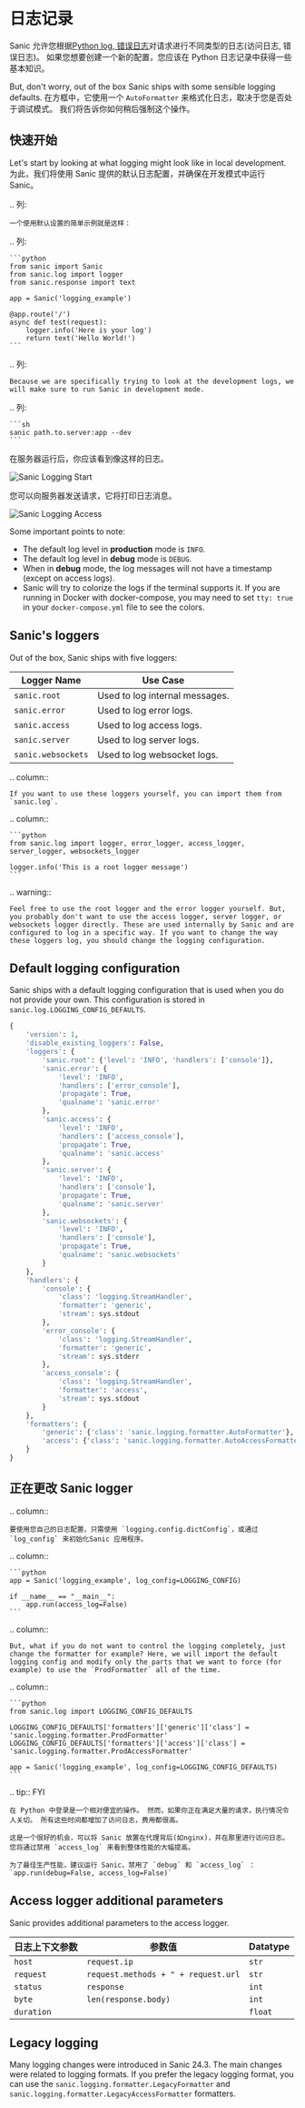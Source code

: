 # 日志记录

Sanic 允许您根据[Python log, 错误日志](https://docs.python.org/3/howto/logging.html)对请求进行不同类型的日志(访问日志, 错误日志)。 如果您想要创建一个新的配置，您应该在 Python 日志记录中获得一些基本知识。

But, don't worry, out of the box Sanic ships with some sensible logging defaults. 在方框中，它使用一个 `AutoFormatter` 来格式化日志，取决于您是否处于调试模式。 我们将告诉你如何稍后强制这个操作。

## 快速开始

Let's start by looking at what logging might look like in local development. 为此，我们将使用 Sanic 提供的默认日志配置，并确保在开发模式中运行 Sanic。

.. 列:

```
一个使用默认设置的简单示例就是这样：
```

.. 列:

````
```python
from sanic import Sanic
from sanic.log import logger
from sanic.response import text

app = Sanic('logging_example')

@app.route('/')
async def test(request):
    logger.info('Here is your log')
    return text('Hello World!')
```
````

.. 列:

```
Because we are specifically trying to look at the development logs, we will make sure to run Sanic in development mode.
```

.. 列:

````
```sh
sanic path.to.server:app --dev
```    
````

在服务器运行后，你应该看到像这样的日志。

![Sanic Logging Start](/assets/images/logging-debug-start.png)

您可以向服务器发送请求，它将打印日志消息。

![Sanic Logging Access](/assets/images/logging-debug-access.png)

Some important points to note:

- The default log level in **production** mode is `INFO`.
- The default log level in **debug** mode is `DEBUG`.
- When in **debug** mode, the log messages will not have a timestamp (except on access logs).
- Sanic will try to colorize the logs if the terminal supports it. If you are running in Docker with docker-compose, you may need to set `tty: true` in your `docker-compose.yml` file to see the colors.

## Sanic's loggers

Out of the box, Sanic ships with five loggers:

| **Logger Name**    | **Use Case**                                   |
| ------------------ | ---------------------------------------------- |
| `sanic.root`       | Used to log internal messages. |
| `sanic.error`      | Used to log error logs.        |
| `sanic.access`     | Used to log access logs.       |
| `sanic.server`     | Used to log server logs.       |
| `sanic.websockets` | Used to log websocket logs.    |

.. column::

```
If you want to use these loggers yourself, you can import them from `sanic.log`.
```

.. column::

````
```python
from sanic.log import logger, error_logger, access_logger, server_logger, websockets_logger

logger.info('This is a root logger message')
```
````

.. warning::

```
Feel free to use the root logger and the error logger yourself. But, you probably don't want to use the access logger, server logger, or websockets logger directly. These are used internally by Sanic and are configured to log in a specific way. If you want to change the way these loggers log, you should change the logging configuration.
```

## Default logging configuration

Sanic ships with a default logging configuration that is used when you do not provide your own. This configuration is stored in `sanic.log.LOGGING_CONFIG_DEFAULTS`.

```python
{
    'version': 1,
    'disable_existing_loggers': False,
    'loggers': {
        'sanic.root': {'level': 'INFO', 'handlers': ['console']},
        'sanic.error': {
            'level': 'INFO',
            'handlers': ['error_console'],
            'propagate': True,
            'qualname': 'sanic.error'
        },
        'sanic.access': {
            'level': 'INFO',
            'handlers': ['access_console'],
            'propagate': True,
            'qualname': 'sanic.access'
        },
        'sanic.server': {
            'level': 'INFO',
            'handlers': ['console'],
            'propagate': True,
            'qualname': 'sanic.server'
        },
        'sanic.websockets': {
            'level': 'INFO',
            'handlers': ['console'],
            'propagate': True,
            'qualname': 'sanic.websockets'
        }
    },
    'handlers': {
        'console': {
            'class': 'logging.StreamHandler',
            'formatter': 'generic',
            'stream': sys.stdout
        },
        'error_console': {
            'class': 'logging.StreamHandler',
            'formatter': 'generic',
            'stream': sys.stderr
        },
        'access_console': {
            'class': 'logging.StreamHandler',
            'formatter': 'access',
            'stream': sys.stdout
        }
    },
    'formatters': {
        'generic': {'class': 'sanic.logging.formatter.AutoFormatter'},
        'access': {'class': 'sanic.logging.formatter.AutoAccessFormatter'}
    }
}
```

## 正在更改 Sanic logger

.. column::

```
要使用您自己的日志配置，只需使用 `logging.config.dictConfig`，或通过 `log_config` 来初始化Sanic 应用程序。
```

.. column::

````
```python
app = Sanic('logging_example', log_config=LOGGING_CONFIG)

if __name__ == "__main__":
    app.run(access_log=False)
```
````

.. column::

```
But, what if you do not want to control the logging completely, just change the formatter for example? Here, we will import the default logging config and modify only the parts that we want to force (for example) to use the `ProdFormatter` all of the time.
```

.. column::

````
```python
from sanic.log import LOGGING_CONFIG_DEFAULTS

LOGGING_CONFIG_DEFAULTS['formatters']['generic']['class'] = 'sanic.logging.formatter.ProdFormatter'
LOGGING_CONFIG_DEFAULTS['formatters']['access']['class'] = 'sanic.logging.formatter.ProdAccessFormatter'

app = Sanic('logging_example', log_config=LOGGING_CONFIG_DEFAULTS)
```
````

.. tip:: FYI

```
在 Python 中登录是一个相对便宜的操作。 然而，如果你正在满足大量的请求，执行情况令人关切。 所有这些时间都增加了访问日志，费用都很高。  

这是一个很好的机会，可以将 Sanic 放置在代理背后(如nginx)，并在那里进行访问日志。 您将通过禁用 `access_log` 来看到整体性能的大幅提高。  

为了最佳生产性能，建议运行 Sanic，禁用了 `debug` 和 `access_log` ：`app.run(debug=False, access_log=False)`
```

## Access logger additional parameters

Sanic provides additional parameters to the access logger.

| 日志上下文参数    | 参数值                                 | Datatype |
| ---------- | ----------------------------------- | -------- |
| `host`     | `request.ip`                        | `str`    |
| `request`  | `request.methods + " + request.url` | `str`    |
| `status`   | `response`                          | `int`    |
| `byte`     | `len(response.body)`                | `int`    |
| `duration` | <calculated>                        | `float`  |

## Legacy logging

Many logging changes were introduced in Sanic 24.3. The main changes were related to logging formats. If you prefer the legacy logging format, you can use the `sanic.logging.formatter.LegacyFormatter` and `sanic.logging.formatter.LegacyAccessFormatter` formatters.
